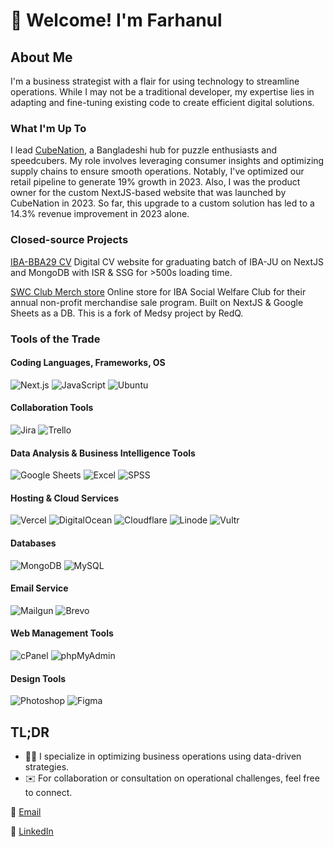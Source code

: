 # 👋 Welcome! I'm Farhanul

## About Me

I'm a business strategist with a flair for using technology to streamline operations. While I may not be a traditional developer, my expertise lies in adapting and fine-tuning existing code to create efficient digital solutions.

### What I'm Up To

I lead [CubeNation](https://cubenationshop.com), a Bangladeshi hub for puzzle enthusiasts and speedcubers. My role involves leveraging consumer insights and optimizing supply chains to ensure smooth operations. Notably, I've optimized our retail pipeline to generate 19% growth in 2023. Also, I was the product owner for the custom NextJS-based website that was launched by CubeNation in 2023. So far, this upgrade to a custom solution has led to a 14.3% revenue improvement in 2023 alone.

### Closed-source Projects
[IBA-BBA29 CV](https://bba29.iba-ju.edu.bd/)
Digital CV website for graduating batch of IBA-JU on NextJS and MongoDB with ISR & SSG for >500s loading time.

[SWC Club Merch store](swcstore.iba-ju.edu.bd/)
Online store for IBA Social Welfare Club for their annual non-profit merchandise sale program. Built on NextJS & Google Sheets as a DB. This is a fork of Medsy project by RedQ.

### Tools of the Trade

#### Coding Languages, Frameworks, OS
![Next.js](https://img.shields.io/badge/Next-black?style=flat-square&logo=next.js)
![JavaScript](https://img.shields.io/badge/JavaScript-yellow?style=flat-square&logo=javascript)
![Ubuntu](https://img.shields.io/badge/Ubuntu-E95420?style=flat-square&logo=ubuntu)

#### Collaboration Tools
![Jira](https://img.shields.io/badge/Jira-0052CC?style=flat-square&logo=jira)
![Trello](https://img.shields.io/badge/Trello-0079BF?style=flat-square&logo=trello)

#### Data Analysis & Business Intelligence Tools
![Google Sheets](https://img.shields.io/badge/Google_Sheets-F0FAFA?style=flat-square&logo=google-sheets)
![Excel](https://img.shields.io/badge/Excel-217346?style=flat-square&logo=excel)
![SPSS](https://img.shields.io/badge/SPSS-006CB4?style=flat-square&logo=ibm)

#### Hosting & Cloud Services
![Vercel](https://img.shields.io/badge/Vercel-007BFC?style=flat-square&logo=Vercel)
![DigitalOcean](https://img.shields.io/badge/DigitalOcean-0080FF?style=flat-square&logo=digitalocean)
![Cloudflare](https://img.shields.io/badge/Cloudflare-F38020?style=flat-square&logo=cloudflare)
![Linode](https://img.shields.io/badge/Linode-00A95C?style=flat-square&logo=linode)
![Vultr](https://img.shields.io/badge/Vultr-007BFC?style=flat-square&logo=vultr)

#### Databases
![MongoDB](https://img.shields.io/badge/MongoDB-F0FAFA?style=flat-square&logo=mongodb)
![MySQL](https://img.shields.io/badge/MySQL-F4F9F1?style=flat-square&logo=mysql)

#### Email Service
![Mailgun](https://img.shields.io/badge/Mailgun-206A6A?style=flat-square&logo=mailgun)
![Brevo](https://img.shields.io/badge/Brevo-F0FAFA?style=flat-square&logo=brevo)

#### Web Management Tools
![cPanel](https://img.shields.io/badge/cPanel-FF6C2C?style=flat-square&logo=cpanel)
![phpMyAdmin](https://img.shields.io/badge/phpMyAdmin-6C78AF?style=flat-square&logo=phpmyadmin)

#### Design Tools
![Photoshop](https://img.shields.io/badge/Photoshop-31A8FF?style=flat-square&logo=adobe-photoshop)
![Figma](https://img.shields.io/badge/Figma-31A8FF?style=flat-square&logo=Figma)

## TL;DR

- 🧑‍💼 I specialize in optimizing business operations using data-driven strategies.
- ✉️ For collaboration or consultation on operational challenges, feel free to connect.

📧 [Email](mailto:2017khan54@gmail.com?subject=[GitHub]%20Business%20Optimization%20Inquiry)

🔗 [LinkedIn](https://www.linkedin.com/in/farhanulkhan)
